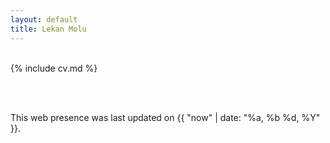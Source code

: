 ```yaml
---
layout: default
title: Lekan Molu
---
```

<script src="https://platform.linkedin.com/badges/js/profile.js" async defer type="text/javascript"></script>

<div class="col-md-2 vcenter idxHdr">
  <a href="/downloads/me-style.jpg">
   </a>
</div>

<br>
{% include cv.md %}
<br>



<br><br>


This web presence was last updated on {{ "now" | date: "%a, %b %d, %Y" }}.

